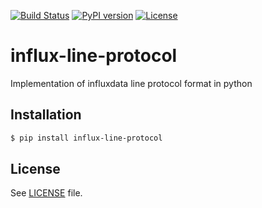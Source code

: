 [![Build Status](https://travis-ci.org/SebastianCzoch/influx-line-protocol.svg?branch=master)](https://travis-ci.org/SebastianCzoch/influx-line-protocol/branches) [![PyPI version](https://badge.fury.io/py/influx-line-protocol.svg)](https://badge.fury.io/py/influx-line-protocol) [![License](https://img.shields.io/badge/license-MIT-brightgreen.svg)](https://github.com/SebastianCzoch/influx-line-protocol/blob/master/LICENSE)
# influx-line-protocol
Implementation of influxdata line protocol format in python

## Installation
```bash
$ pip install influx-line-protocol
```

## License
See [LICENSE](https://github.com/SebastianCzoch/influx-line-protocol/blob/master/LICENSE) file.

